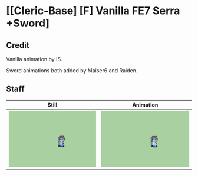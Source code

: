 # [\[Cleric-Base\] \[F\] Vanilla FE7 Serra +Sword]

## Credit

Vanilla animation by IS.

Sword animations both added by Maiser6 and Raiden.

## Staff

| Still | Animation |
| :---: | :-------: |
| ![Staff still](./Staff_000.png) | ![Staff animation](./Staff.gif) |
